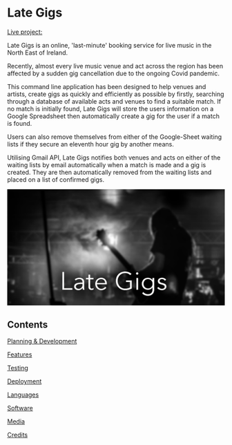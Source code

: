<h1>Late Gigs</h1>

[Live project:](https://late-gigs.herokuapp.com/)

Late Gigs is an online, 'last-minute' booking service for live music in the North East of Ireland. 

Recently, almost every live music venue and act across
the region has been affected by a sudden gig cancellation due to the ongoing Covid pandemic.

This command line application has been designed to help venues and artists, create gigs as quickly and efficiently as possible by firstly, searching through a database of available acts and venues to find a suitable match. If no match is initially found, Late Gigs will store the users information on a Google Spreadsheet then automatically create a gig for the user if a match is found. 

Users can also remove themselves from either of the Google-Sheet waiting lists if they secure an eleventh hour gig by another means.

Utilising Gmail API, Late Gigs notifies both venues and acts on either of the waiting lists by email automatically when a match is made and a gig is created. They are then automatically removed from the waiting lists and placed on a list of confirmed gigs.


<img src="./readme_images/lg.png">

## Contents
[Planning & Development](https://github.com/)

[Features](https://github.com/)

[Testing](https://github.com/)

[Deployment](https://github.com/)

[Languages](https://github.com/)

[Software](https://github.com/)

[Media](https://github.com/)

[Credits](https://github.com/)